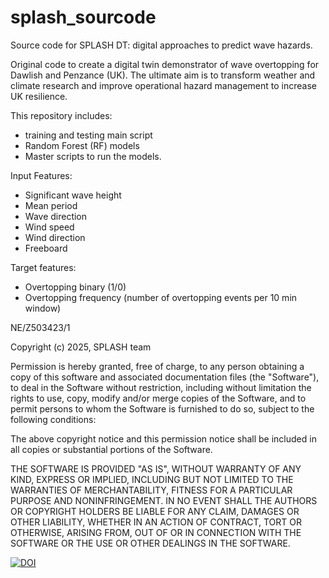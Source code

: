 # splash_sourcode
Source code for SPLASH DT: digital approaches to predict wave hazards. 

Original code to create a digital twin demonstrator of wave overtopping for Dawlish and Penzance (UK). The ultimate aim is to transform weather and climate research and improve operational hazard management to increase UK resilience.

This repository includes:
- training and testing main script
- Random Forest (RF) models
- Master scripts to run the models.

Input Features: 
- Significant wave height
- Mean period
- Wave direction
- Wind speed
- Wind direction
- Freeboard
  
Target features:
- Overtopping binary (1/0)
- Overtopping frequency (number of overtopping events per 10 min window)

  
NE/Z503423/1

Copyright (c) 2025, SPLASH team

Permission is hereby granted, free of charge, to any person obtaining a copy
of this software and associated documentation files (the "Software"), to deal
in the Software without restriction, including without limitation the rights
to use, copy, modify and/or merge copies of the Software, and to permit persons to whom the Software is
furnished to do so, subject to the following conditions:

The above copyright notice and this permission notice shall be included in all
copies or substantial portions of the Software.

THE SOFTWARE IS PROVIDED "AS IS", WITHOUT WARRANTY OF ANY KIND, EXPRESS OR
IMPLIED, INCLUDING BUT NOT LIMITED TO THE WARRANTIES OF MERCHANTABILITY,
FITNESS FOR A PARTICULAR PURPOSE AND NONINFRINGEMENT. IN NO EVENT SHALL THE
AUTHORS OR COPYRIGHT HOLDERS BE LIABLE FOR ANY CLAIM, DAMAGES OR OTHER
LIABILITY, WHETHER IN AN ACTION OF CONTRACT, TORT OR OTHERWISE, ARISING FROM,
OUT OF OR IN CONNECTION WITH THE SOFTWARE OR THE USE OR OTHER DEALINGS IN THE
SOFTWARE.


[![DOI](https://zenodo.org/badge/957911258.svg)](https://doi.org/10.5281/zenodo.15276453)